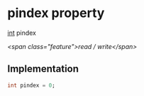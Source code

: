 


# pindex property







[int](https:api.flutter.dev/flutter/dart-core/int-class.html) pindex
  
_\<span class="feature"\>read / write\</span\>_






## Implementation

```dart
int pindex = 0;
```








